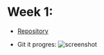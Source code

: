 # Week 1:

- [Repository](https://github.com/Jderoeck/gitGroep5.git)

- Git it progres:
![screenshot](https://imgur.com/a/2YcQG)